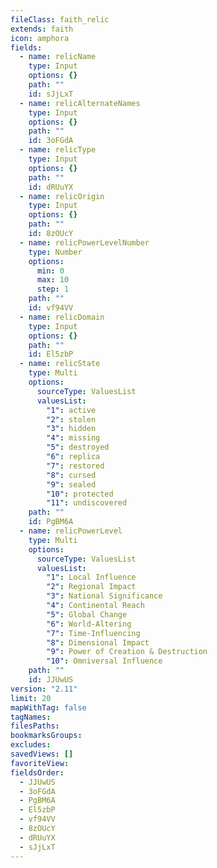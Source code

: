 ```yaml
---
fileClass: faith_relic
extends: faith
icon: amphora
fields:
  - name: relicName
    type: Input
    options: {}
    path: ""
    id: sJjLxT
  - name: relicAlternateNames
    type: Input
    options: {}
    path: ""
    id: 3oFGdA
  - name: relicType
    type: Input
    options: {}
    path: ""
    id: dRUuYX
  - name: relicOrigin
    type: Input
    options: {}
    path: ""
    id: 8zOUcY
  - name: relicPowerLevelNumber
    type: Number
    options:
      min: 0
      max: 10
      step: 1
    path: ""
    id: vf94VV
  - name: relicDomain
    type: Input
    options: {}
    path: ""
    id: El5zbP
  - name: relicState
    type: Multi
    options:
      sourceType: ValuesList
      valuesList:
        "1": active
        "2": stolen
        "3": hidden
        "4": missing
        "5": destroyed
        "6": replica
        "7": restored
        "8": cursed
        "9": sealed
        "10": protected
        "11": undiscovered
    path: ""
    id: PgBM6A
  - name: relicPowerLevel
    type: Multi
    options:
      sourceType: ValuesList
      valuesList:
        "1": Local Influence
        "2": Regional Impact
        "3": National Significance
        "4": Continental Reach
        "5": Global Change
        "6": World-Altering
        "7": Time-Influencing
        "8": Dimensional Impact
        "9": Power of Creation & Destruction
        "10": Omniversal Influence
    path: ""
    id: JJUwUS
version: "2.11"
limit: 20
mapWithTag: false
tagNames: 
filesPaths: 
bookmarksGroups: 
excludes: 
savedViews: []
favoriteView: 
fieldsOrder:
  - JJUwUS
  - 3oFGdA
  - PgBM6A
  - El5zbP
  - vf94VV
  - 8zOUcY
  - dRUuYX
  - sJjLxT
---
```

